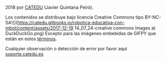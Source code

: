 2018 por [CATEDU](https://catedu.gitbooks.io/robotica-educativa-con-mbot/content/www.catedu.es) \(Javier Quintana Peiró\).

Los contenidos se distribuye bajo licencia Creative Commons tipo BY-NC-SA![](https://catedu.gitbooks.io/robotica-educativa-con-mbot/content/assets/2017-12-19 14_07_24-creative commons images at DuckDuckGo.png)
Excepto para las imágenes embebidas de GIFPY que están en estos [términos](https://giphy.com/terms).

Cualquier observación o detección de error por favor aquí [soporte.catedu.es](http://soporte.catedu.es/)



